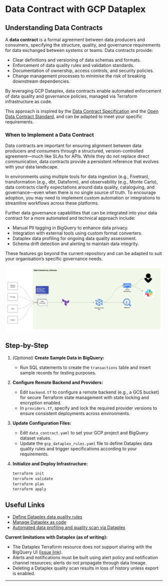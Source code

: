 # Data Contract with GCP Dataplex



## Understanding Data Contracts

A **data contract** is a formal agreement between data producers and consumers, specifying the structure, quality, and governance requirements for data exchanged between systems or teams. Data contracts provide:

- Clear definitions and versioning of data schemas and formats.
- Enforcement of data quality rules and validation standards.
- Documentation of ownership, access controls, and security policies.
- Change management processes to minimise the risk of breaking downstream dependencies.

By leveraging GCP Dataplex, data contracts enable automated enforcement of data quality and governance policies, managed via Terraform infrastructure as code.

This approach is inspired by the [Data Contract Specification](https://datacontract.com/#field-object) and the [Open Data Contract Standard](https://bitol-io.github.io/open-data-contract-standard/v3.0.2/#definitions_4), and can be adapted to meet your specific requirements.
### When to Implement a Data Contract

Data contracts are important for ensuring alignment between data producers and consumers through a structured, version-controlled agreement—much like SLAs for APIs. While they do not replace direct communication, data contracts provide a persistent reference that evolves with your data landscape.

In environments using multiple tools for data ingestion (e.g., Fivetran), transformation (e.g., dbt, Dataform), and observability (e.g., Monte Carlo), data contracts clarify expectations around data quality, cataloguing, and governance—even when there is no single source of truth. To encourage adoption, you may need to implement custom automation or integrations to streamline workflows across these platforms.

Further data governance capabilities that can be integrated into your data contract for a more automated and technical approach include:

- Manual PII tagging in BigQuery to enhance data privacy.
- Integration with external tools using custom format converters.
- Dataplex data profiling for ongoing data quality assessment.
- Schema drift detection and alerting to maintain data integrity.

These features go beyond the current repository and can be adapted to suit your organisation’s specific governance needs.


![Data Contract](docs/image1.png)


## Step-by-Step

1. *(Optional)* **Create Sample Data in BigQuery:**
    - Run SQL statements to create the `transactions` table and insert sample records for testing purposes.

2. **Configure Remote Backend and Providers:**
    - Edit `backend.tf` to configure a remote backend (e.g., a GCS bucket) for secure Terraform state management with state locking and encryption enabled.
    - In `providers.tf`, specify and lock the required provider versions to ensure consistent deployments across environments.

3. **Update Configuration Files:**
    - Edit `data_contract.yaml` to set your GCP project and BigQuery dataset values.
    - Update the `gcp_dataplex_rules.yaml` file to define Dataplex data quality rules and trigger specifications according to your requirements.

4. **Initialize and Deploy Infrastructure:**
    ```sh
    terraform init
    terraform validate
    terraform plan
    terraform apply
    ```

## Useful Links

- [Define Dataplex data quality rules](https://cloud.google.com/dataplex/docs/use-auto-data-quality#sample-rules)
- [Manage Dataplex as code](https://cloud.google.com/dataplex/docs/manage-data-quality-rules-as-code)
- [Automated data profiling and quality scan via Dataplex](https://www.youtube.com/watch?v=QqxLUu1GIJA)

**Current limitations with Dataplex (as of writing):**

- The Dataplex Terraform resource does not support sharing with the BigQuery UI ([issue link](https://issuetracker.google.com/issues/304996498?pli=1)).
- Alerts and notifications must be built using alert policy and notification channel resources; alerts do not propagate through data lineage.
- Deleting a Dataplex quality scan results in loss of history unless export is enabled.

---

